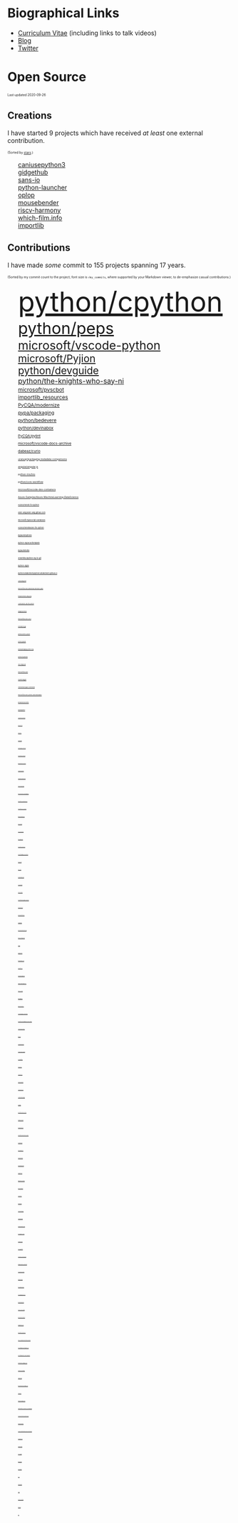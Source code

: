 # Biographical Links
- [Curriculum Vitae](https://www.linkedin.com/in/drbrettcannon/) (including links to talk videos)
- [Blog](https://snarky.ca/)
- [Twitter](https://twitter.com/brettsky/)

# Open Source

<span style="font-size: 50%">Last updated 2020-09-26</span>

## Creations
I have started 9 projects which have received _at least_ one external contribution.

<span style="font-size: 50%">(Sorted by [stars](https://docs.github.com/en/github/getting-started-with-github/saving-repositories-with-stars#about-stars).)</span>

<ol style="list-style: none">

<li><a href="https://github.com/brettcannon/caniusepython3">caniusepython3</a></li>

<li><a href="https://github.com/brettcannon/gidgethub">gidgethub</a></li>

<li><a href="https://github.com/brettcannon/sans-io">sans-io</a></li>

<li><a href="https://github.com/brettcannon/python-launcher">python-launcher</a></li>

<li><a href="https://github.com/brettcannon/oplop">oplop</a></li>

<li><a href="https://github.com/brettcannon/mousebender">mousebender</a></li>

<li><a href="https://github.com/brettcannon/riscv-harmony">riscv-harmony</a></li>

<li><a href="https://github.com/Which-Film/which-film.info">which-film.info</a></li>

<li><a href="https://github.com/brettcannon/importlib">importlib</a></li>

</ol>

## Contributions
I have made _some_ commit to 155 projects spanning 17 years.


<span style="font-size: 50%">(Sorted by my commit count to the project; font size is `√my_commits`, where supported by your Markdown viewer, to
de-emphasize casual contributions.)</span>

<ol style="list-style: none">

<li><a href="https://github.com/python/cpython/commits?author=brettcannon" style="font-size: 46pt">python/cpython</a></li>

<li><a href="https://github.com/python/peps/commits?author=brettcannon" style="font-size: 27pt">python/peps</a></li>

<li><a href="https://github.com/microsoft/vscode-python/commits?author=brettcannon" style="font-size: 20pt">microsoft/vscode-python</a></li>

<li><a href="https://github.com/microsoft/Pyjion/commits?author=brettcannon" style="font-size: 17pt">microsoft/Pyjion</a></li>

<li><a href="https://github.com/python/devguide/commits?author=brettcannon" style="font-size: 17pt">python/devguide</a></li>

<li><a href="https://github.com/python/the-knights-who-say-ni/commits?author=brettcannon" style="font-size: 12pt">python/the-knights-who-say-ni</a></li>

<li><a href="https://github.com/microsoft/pvscbot/commits?author=brettcannon" style="font-size: 9pt">microsoft/pvscbot</a></li>

<li><a href="https://gitlab.com/python-devs/importlib_resources/-/commits/master?author=Brett%20Cannon" style="font-size: 9pt">importlib_resources</a></li>

<li><a href="https://github.com/PyCQA/modernize/commits?author=brettcannon" style="font-size: 8pt">PyCQA/modernize</a></li>

<li><a href="https://github.com/pypa/packaging/commits?author=brettcannon" style="font-size: 8pt">pypa/packaging</a></li>

<li><a href="https://github.com/python/bedevere/commits?author=brettcannon" style="font-size: 8pt">python/bedevere</a></li>

<li><a href="https://github.com/python/devinabox/commits?author=brettcannon" style="font-size: 7pt">python/devinabox</a></li>

<li><a href="https://github.com/PyCQA/pylint/commits?author=brettcannon" style="font-size: 6pt">PyCQA/pylint</a></li>

<li><a href="https://github.com/microsoft/vscode-docs-archive/commits?author=brettcannon" style="font-size: 6pt">microsoft/vscode-docs-archive</a></li>

<li><a href="https://github.com/dabeaz/curio/commits?author=brettcannon" style="font-size: 6pt">dabeaz/curio</a></li>

<li><a href="https://github.com/uranusjr/packaging-metadata-comparisons/commits?author=brettcannon" style="font-size: 4pt">uranusjr/packaging-metadata-comparisons</a></li>

<li><a href="https://github.com/angular/angular.js/commits?author=brettcannon" style="font-size: 4pt">angular/angular.js</a></li>

<li><a href="https://github.com/python-trio/trio/commits?author=brettcannon" style="font-size: 4pt">python-trio/trio</a></li>

<li><a href="https://github.com/python/core-workflow/commits?author=brettcannon" style="font-size: 4pt">python/core-workflow</a></li>

<li><a href="https://github.com/microsoft/vscode-dev-containers/commits?author=brettcannon" style="font-size: 4pt">microsoft/vscode-dev-containers</a></li>

<li><a href="https://github.com/Azure-Samples/Azure-MachineLearning-DataScience/commits?author=brettcannon" style="font-size: 4pt">Azure-Samples/Azure-MachineLearning-DataScience</a></li>

<li><a href="https://github.com/Azure/msrest-for-python/commits?author=brettcannon" style="font-size: 3pt">Azure/msrest-for-python</a></li>

<li><a href="https://github.com/elixir-lang/elixir-lang.github.com/commits?author=brettcannon" style="font-size: 3pt">elixir-lang/elixir-lang.github.com</a></li>

<li><a href="https://github.com/microsoft/TypeScript-Handbook/commits?author=brettcannon" style="font-size: 3pt">microsoft/TypeScript-Handbook</a></li>

<li><a href="https://github.com/Azure/msrestazure-for-python/commits?author=brettcannon" style="font-size: 3pt">Azure/msrestazure-for-python</a></li>

<li><a href="https://github.com/pypa/setuptools/commits?author=brettcannon" style="font-size: 3pt">pypa/setuptools</a></li>

<li><a href="https://github.com/python-hyper/uritemplate/commits?author=brettcannon" style="font-size: 3pt">python-hyper/uritemplate</a></li>

<li><a href="https://github.com/pypa/distutils/commits?author=brettcannon" style="font-size: 3pt">pypa/distutils</a></li>

<li><a href="https://github.com/orsenthil/cpython-hg-to-git/commits?author=brettcannon" style="font-size: 3pt">orsenthil/cpython-hg-to-git</a></li>

<li><a href="https://selenic.com/repo/python-hglib/log?rev=brett%40python.org" style="font-size: 3pt">python-hglib</a></li>

<li><a href="https://github.com/python3statement/python3statement.github.io/commits?author=brettcannon" style="font-size: 3pt">python3statement/python3statement.github.io</a></li>

<li><a href="https://github.com/JuliaLang/julia/commits?author=brettcannon" style="font-size: 2pt">JuliaLang/julia</a></li>

<li><a href="https://github.com/microsoft/vscode-anaconda-extension-pack/commits?author=brettcannon" style="font-size: 2pt">microsoft/vscode-anaconda-extension-pack</a></li>

<li><a href="https://github.com/eclipse/ceylon-lang.org/commits?author=brettcannon" style="font-size: 2pt">eclipse/ceylon-lang.org</a></li>

<li><a href="https://github.com/Azure/azure-sdk-for-python/commits?author=brettcannon" style="font-size: 2pt">Azure/azure-sdk-for-python</a></li>

<li><a href="https://github.com/badges/shields/commits?author=brettcannon" style="font-size: 2pt">badges/shields</a></li>

<li><a href="https://github.com/microsoft/vscode-docs/commits?author=brettcannon" style="font-size: 2pt">microsoft/vscode-docs</a></li>

<li><a href="https://github.com/beeware/toga/commits?author=brettcannon" style="font-size: 2pt">beeware/toga</a></li>

<li><a href="https://github.com/python/cherry-picker/commits?author=brettcannon" style="font-size: 2pt">python/cherry-picker</a></li>

<li><a href="https://github.com/python/planet/commits?author=brettcannon" style="font-size: 2pt">python/planet</a></li>

<li><a href="https://github.com/pypa/packaging.python.org/commits?author=brettcannon" style="font-size: 2pt">pypa/packaging.python.org</a></li>

<li><a href="https://github.com/python/typeshed/commits?author=brettcannon" style="font-size: 2pt">python/typeshed</a></li>

<li><a href="https://github.com/rust-lang/rust/commits?author=brettcannon" style="font-size: 2pt">rust-lang/rust</a></li>

<li><a href="https://github.com/microsoft/vscode/commits?author=brettcannon" style="font-size: 2pt">microsoft/vscode</a></li>

<li><a href="https://github.com/square/dagger/commits?author=brettcannon" style="font-size: 2pt">square/dagger</a></li>

<li><a href="https://github.com/Homebrew/legacy-homebrew/commits?author=brettcannon" style="font-size: 2pt">Homebrew/legacy-homebrew</a></li>

<li><a href="https://github.com/microsoft/vscode-python-devicesimulator/commits?author=brettcannon" style="font-size: 2pt">microsoft/vscode-python-devicesimulator</a></li>

<li><a href="https://github.com/aosabook/500lines/commits?author=brettcannon" style="font-size: 2pt">aosabook/500lines</a></li>

<li><a href="https://github.com/pypa/pipenv/commits?author=brettcannon" style="font-size: 2pt">pypa/pipenv</a></li>

<li><a href="https://github.com/cookiecutter/cookiecutter/commits?author=brettcannon" style="font-size: 1pt">cookiecutter/cookiecutter</a></li>

<li><a href="https://github.com/python/psf-salt/commits?author=brettcannon" style="font-size: 1pt">python/psf-salt</a></li>

<li><a href="https://github.com/dotnet/docs/commits?author=brettcannon" style="font-size: 1pt">dotnet/docs</a></li>

<li><a href="https://github.com/conda/conda/commits?author=brettcannon" style="font-size: 1pt">conda/conda</a></li>

<li><a href="https://github.com/Mariatta/github-bot-tutorial/commits?author=brettcannon" style="font-size: 1pt">Mariatta/github-bot-tutorial</a></li>

<li><a href="https://github.com/microsoft/TypeScript-wiki/commits?author=brettcannon" style="font-size: 1pt">microsoft/TypeScript-wiki</a></li>

<li><a href="https://github.com/python/python-docs-theme/commits?author=brettcannon" style="font-size: 1pt">python/python-docs-theme</a></li>

<li><a href="https://github.com/matplotlib/matplotlib/commits?author=brettcannon" style="font-size: 1pt">matplotlib/matplotlib</a></li>

<li><a href="https://github.com/asyncio-docs/asyncio-doc/commits?author=brettcannon" style="font-size: 1pt">asyncio-docs/asyncio-doc</a></li>

<li><a href="https://github.com/WebAssembly/design/commits?author=brettcannon" style="font-size: 1pt">WebAssembly/design</a></li>

<li><a href="https://github.com/MeeseeksBox/meeseeksbox.github.io/commits?author=brettcannon" style="font-size: 1pt">MeeseeksBox/meeseeksbox.github.io</a></li>

<li><a href="https://github.com/MicrosoftDocs/visualstudio-docs/commits?author=brettcannon" style="font-size: 1pt">MicrosoftDocs/visualstudio-docs</a></li>

<li><a href="https://github.com/microsoft/sql-server-samples/commits?author=brettcannon" style="font-size: 1pt">microsoft/sql-server-samples</a></li>

<li><a href="https://github.com/python-hyper/hyper-h2/commits?author=brettcannon" style="font-size: 1pt">python-hyper/hyper-h2</a></li>

<li><a href="https://github.com/python/typing/commits?author=brettcannon" style="font-size: 1pt">python/typing</a></li>

<li><a href="https://github.com/w3c/ServiceWorker/commits?author=brettcannon" style="font-size: 1pt">w3c/ServiceWorker</a></li>

<li><a href="https://github.com/MPOS/php-mpos/commits?author=brettcannon" style="font-size: 1pt">MPOS/php-mpos</a></li>

<li><a href="https://github.com/microsoft/vscode-docker/commits?author=brettcannon" style="font-size: 1pt">microsoft/vscode-docker</a></li>

<li><a href="https://github.com/microsoft/language-server-protocol/commits?author=brettcannon" style="font-size: 1pt">microsoft/language-server-protocol</a></li>

<li><a href="https://github.com/takluyver/flit/commits?author=brettcannon" style="font-size: 1pt">takluyver/flit</a></li>

<li><a href="https://github.com/dabeaz/ply/commits?author=brettcannon" style="font-size: 1pt">dabeaz/ply</a></li>

<li><a href="https://github.com/beeware/liquid-demo/commits?author=brettcannon" style="font-size: 1pt">beeware/liquid-demo</a></li>

<li><a href="https://github.com/aio-libs/aiohttp/commits?author=brettcannon" style="font-size: 1pt">aio-libs/aiohttp</a></li>

<li><a href="https://github.com/vibora-io/vibora/commits?author=brettcannon" style="font-size: 1pt">vibora-io/vibora</a></li>

<li><a href="https://github.com/microsoftarchive/msgraph-sdk-python/commits?author=brettcannon" style="font-size: 1pt">microsoftarchive/msgraph-sdk-python</a></li>

<li><a href="https://github.com/buildout/buildout/commits?author=brettcannon" style="font-size: 1pt">buildout/buildout</a></li>

<li><a href="https://github.com/python/pyperformance/commits?author=brettcannon" style="font-size: 1pt">python/pyperformance</a></li>

<li><a href="https://github.com/progit/progit2/commits?author=brettcannon" style="font-size: 1pt">progit/progit2</a></li>

<li><a href="https://github.com/python/pythonineducation.org/commits?author=brettcannon" style="font-size: 1pt">python/pythonineducation.org</a></li>

<li><a href="https://github.com/python/steering-council/commits?author=brettcannon" style="font-size: 1pt">python/steering-council</a></li>

<li><a href="https://github.com/django/django/" style="font-size: 1pt">Django</a></li>

<li><a href="https://github.com/google/grumpy/commits?author=brettcannon" style="font-size: 1pt">google/grumpy</a></li>

<li><a href="https://github.com/facebook/pyre-check/commits?author=brettcannon" style="font-size: 1pt">facebook/pyre-check</a></li>

<li><a href="https://github.com/microsoft/PTVS/commits?author=brettcannon" style="font-size: 1pt">microsoft/PTVS</a></li>

<li><a href="https://github.com/jupyter/jupyter.github.io/commits?author=brettcannon" style="font-size: 1pt">jupyter/jupyter.github.io</a></li>

<li><a href="https://github.com/regebro/supporting-python-3/commits?author=brettcannon" style="font-size: 1pt">regebro/supporting-python-3</a></li>

<li><a href="https://github.com/actions-rs/install/commits?author=brettcannon" style="font-size: 1pt">actions-rs/install</a></li>

<li><a href="https://github.com/github/gitignore/commits?author=brettcannon" style="font-size: 1pt">github/gitignore</a></li>

<li><a href="https://github.com/getsentry/responses/commits?author=brettcannon" style="font-size: 1pt">getsentry/responses</a></li>

<li><a href="https://github.com/Lukasa/language-restructuredtext/commits?author=brettcannon" style="font-size: 1pt">Lukasa/language-restructuredtext</a></li>

<li><a href="https://github.com/microsoft/vscode-languageserver-node-example/commits?author=brettcannon" style="font-size: 1pt">microsoft/vscode-languageserver-node-example</a></li>

<li><a href="https://github.com/chhantyal/py3readiness/commits?author=brettcannon" style="font-size: 1pt">chhantyal/py3readiness</a></li>

<li><a href="https://github.com/psf/black/commits?author=brettcannon" style="font-size: 1pt">psf/black</a></li>

<li><a href="https://github.com/syl20bnr/spacemacs/commits?author=brettcannon" style="font-size: 1pt">syl20bnr/spacemacs</a></li>

<li><a href="https://github.com/realpython/python-guide/commits?author=brettcannon" style="font-size: 1pt">realpython/python-guide</a></li>

<li><a href="https://github.com/PyCQA/pyflakes/commits?author=brettcannon" style="font-size: 1pt">PyCQA/pyflakes</a></li>

<li><a href="https://github.com/vstinner/misc/commits?author=brettcannon" style="font-size: 1pt">vstinner/misc</a></li>

<li><a href="https://github.com/Azure/azure-cli/commits?author=brettcannon" style="font-size: 1pt">Azure/azure-cli</a></li>

<li><a href="https://github.com/sphinx-doc/sphinx/commits?author=brettcannon" style="font-size: 1pt">sphinx-doc/sphinx</a></li>

<li><a href="https://github.com/conda/conda-docs/commits?author=brettcannon" style="font-size: 1pt">conda/conda-docs</a></li>

<li><a href="https://github.com/saschpe/mozilla-plugins/commits?author=brettcannon" style="font-size: 1pt">saschpe/mozilla-plugins</a></li>

<li><a href="https://github.com/golang/go/commits?author=brettcannon" style="font-size: 1pt">golang/go</a></li>

<li><a href="https://github.com/microsoft/vscode-tools-for-ai/commits?author=brettcannon" style="font-size: 1pt">microsoft/vscode-tools-for-ai</a></li>

<li><a href="https://github.com/topazproject/topaz/commits?author=brettcannon" style="font-size: 1pt">topazproject/topaz</a></li>

<li><a href="https://github.com/briandealwis/ferret/commits?author=brettcannon" style="font-size: 1pt">briandealwis/ferret</a></li>

<li><a href="https://github.com/microsoft/vscode-extension-samples/commits?author=brettcannon" style="font-size: 1pt">microsoft/vscode-extension-samples</a></li>

<li><a href="https://github.com/kushaldas/pym/commits?author=brettcannon" style="font-size: 1pt">kushaldas/pym</a></li>

<li><a href="https://github.com/jazzband/pip-tools/commits?author=brettcannon" style="font-size: 1pt">jazzband/pip-tools</a></li>

<li><a href="https://github.com/jupyter/notebook/commits?author=brettcannon" style="font-size: 1pt">jupyter/notebook</a></li>

<li><a href="https://github.com/jupyterlab/jupyterlab/commits?author=brettcannon" style="font-size: 1pt">jupyterlab/jupyterlab</a></li>

<li><a href="https://github.com/diogonfs/pyinit/commits?author=brettcannon" style="font-size: 1pt">diogonfs/pyinit</a></li>

<li><a href="https://github.com/bagder/http2-explained/commits?author=brettcannon" style="font-size: 1pt">bagder/http2-explained</a></li>

<li><a href="https://github.com/pytest-dev/pytest/commits?author=brettcannon" style="font-size: 1pt">pytest-dev/pytest</a></li>

<li><a href="https://github.com/Fyrd/caniuse/commits?author=brettcannon" style="font-size: 1pt">Fyrd/caniuse</a></li>

<li><a href="https://github.com/twisted/klein/commits?author=brettcannon" style="font-size: 1pt">twisted/klein</a></li>

<li><a href="https://github.com/cardoe/stderrlog-rs/commits?author=brettcannon" style="font-size: 1pt">cardoe/stderrlog-rs</a></li>

<li><a href="https://github.com/oauthlib/oauthlib/commits?author=brettcannon" style="font-size: 1pt">oauthlib/oauthlib</a></li>

<li><a href="https://github.com/koltenb/awesome-stellar/commits?author=brettcannon" style="font-size: 1pt">koltenb/awesome-stellar</a></li>

<li><a href="https://github.com/ponylang/pony-tutorial/commits?author=brettcannon" style="font-size: 1pt">ponylang/pony-tutorial</a></li>

<li><a href="https://github.com/riscv/riscv-tests/commits?author=brettcannon" style="font-size: 1pt">riscv/riscv-tests</a></li>

<li><a href="https://github.com/rust-lang/rustfmt/commits?author=brettcannon" style="font-size: 1pt">rust-lang/rustfmt</a></li>

<li><a href="https://github.com/Azure/azure-cosmos-python/commits?author=brettcannon" style="font-size: 1pt">Azure/azure-cosmos-python</a></li>

<li><a href="https://github.com/pablogsal/cpython_leaderboard/commits?author=brettcannon" style="font-size: 1pt">pablogsal/cpython_leaderboard</a></li>

<li><a href="https://github.com/aurelia/documentation/commits?author=brettcannon" style="font-size: 1pt">aurelia/documentation</a></li>

<li><a href="https://github.com/pipxproject/pipx/commits?author=brettcannon" style="font-size: 1pt">pipxproject/pipx</a></li>

<li><a href="https://github.com/tauri-apps/tauri-docs/commits?author=brettcannon" style="font-size: 1pt">tauri-apps/tauri-docs</a></li>

<li><a href="https://github.com/thechangelog/show-notes/commits?author=brettcannon" style="font-size: 1pt">thechangelog/show-notes</a></li>

<li><a href="https://github.com/pyvideo/old-pyvideo/commits?author=brettcannon" style="font-size: 1pt">pyvideo/old-pyvideo</a></li>

<li><a href="https://github.com/mozilla-services/konfig/commits?author=brettcannon" style="font-size: 1pt">mozilla-services/konfig</a></li>

<li><a href="https://github.com/python/pythontestdotnet/commits?author=brettcannon" style="font-size: 1pt">python/pythontestdotnet</a></li>

<li><a href="https://github.com/bungcip/better-toml/commits?author=brettcannon" style="font-size: 1pt">bungcip/better-toml</a></li>

<li><a href="https://github.com/MicrosoftDocs/azure-docs/commits?author=brettcannon" style="font-size: 1pt">MicrosoftDocs/azure-docs</a></li>

<li><a href="https://github.com/victor-o-silva/python-links-from-link-header/commits?author=brettcannon" style="font-size: 1pt">victor-o-silva/python-links-from-link-header</a></li>

<li><a href="https://github.com/microsoftgraph/microsoft-graph-docs/commits?author=brettcannon" style="font-size: 1pt">microsoftgraph/microsoft-graph-docs</a></li>

<li><a href="https://github.com/microsoftgraph/python-sample-pagination/commits?author=brettcannon" style="font-size: 1pt">microsoftgraph/python-sample-pagination</a></li>

<li><a href="https://github.com/palantir/python-language-server/commits?author=brettcannon" style="font-size: 1pt">palantir/python-language-server</a></li>

<li><a href="https://github.com/eamodio/vscode-gitlens/commits?author=brettcannon" style="font-size: 1pt">eamodio/vscode-gitlens</a></li>

<li><a href="https://github.com/vega/ipyvega/commits?author=brettcannon" style="font-size: 1pt">vega/ipyvega</a></li>

<li><a href="https://github.com/pycascades/welcome-wagon-2018/commits?author=brettcannon" style="font-size: 1pt">pycascades/welcome-wagon-2018</a></li>

<li><a href="https://github.com/stellar/docs/commits?author=brettcannon" style="font-size: 1pt">stellar/docs</a></li>

<li><a href="https://github.com/MagicStack/MagicPython/commits?author=brettcannon" style="font-size: 1pt">MagicStack/MagicPython</a></li>

<li><a href="https://github.com/adafruit/Adafruit_CircuitPython_CircuitPlayground/commits?author=brettcannon" style="font-size: 1pt">adafruit/Adafruit_CircuitPython_CircuitPlayground</a></li>

<li><a href="https://github.com/Azure/azure-functions-python-library/commits?author=brettcannon" style="font-size: 1pt">Azure/azure-functions-python-library</a></li>

<li><a href="https://github.com/moby/mobywebsite/commits?author=brettcannon" style="font-size: 1pt">moby/mobywebsite</a></li>

<li><a href="https://github.com/vscode-restructuredtext/vscode-restructuredtext/commits?author=brettcannon" style="font-size: 1pt">vscode-restructuredtext/vscode-restructuredtext</a></li>

<li><a href="https://github.com/pyca/pyopenssl/commits?author=brettcannon" style="font-size: 1pt">pyca/pyopenssl</a></li>

<li><a href="https://github.com/ansible/ansible/commits?author=brettcannon" style="font-size: 1pt">ansible/ansible</a></li>

<li><a href="https://github.com/rust-lang/log/commits?author=brettcannon" style="font-size: 1pt">rust-lang/log</a></li>

<li><a href="https://github.com/python/mypy/commits?author=brettcannon" style="font-size: 1pt">python/mypy</a></li>

<li><a href="https://github.com/pyvideo/data/commits?author=brettcannon" style="font-size: 1pt">pyvideo/data</a></li>

<li><a href="https://foss.heptapod.net/pypy/pypy/-/commit/fde2d9745a1cbce34b90d73c359a4b9ffa2ecaa9" style="font-size: 1pt">PyPy</a></li>

<li><a href="https://github.com/tiran/defusedexpat/commit/549a2a0013537cc5f7a540db1d583f3e5c496cb3" style="font-size: 1pt">defusedexpat</a></li>

<li><a href="https://github.com/libexpat/libexpat/commit/021ea9f68c5b64799a4fbbc32ab30e1df9fbe3b7" style="font-size: 1pt">expat</a></li>

<li><a href="https://gitlab.com/python-devs/importlib_metadata/-/commits/master?author=Brett%20Cannon" style="font-size: 1pt">importlib_metadata</a></li>

<li><a href="https://www.mercurial-scm.org/repo/hg/rev/33119d0252c1" style="font-size: 1pt">Mercurial</a></li>

<li><a href="https://github.com/vim/vim/commit/c81e5e79a0f2f5c2ac1896fa51cbe47e2e2a8d97" style="font-size: 1pt">vim</a></li>

</ol>
